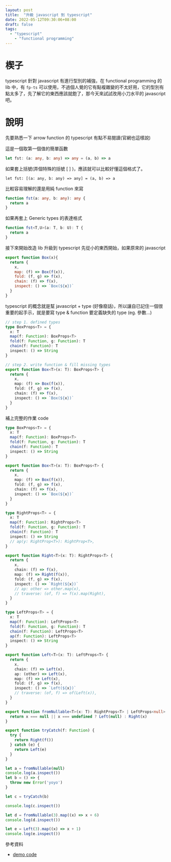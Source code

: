```yaml
---
layout: post
title:  "升級 javascript 到 typescript"
date: 2022-05-12T09:30:06+08:00
draft: false
tags: 
  - "typescript"
	- "functional programming"
---
```


# 楔子
typescript 針對 javascript 有進行型別的補強，在 functional programming 的 lib 中，有 `fp-ts` 可以使用，不過個人覺的它有點複雜變的不太好用，它的型別有點太多了，先了解它的東西應該就飽了，那今天來試試改用小刀水平的 javascript 吧。

# 說明
先要熟悉一下 arrow function 的 typescript 有點不易閱讀(官網也這樣說)

這是一個取第一個值的簡單函數

```typescript
let fst: (a: any, b: any) => any = (a, b) => a
```

如果套上括號(弄個特殊的括號 [ ] )，應該就可以比較好懂這個格式了。

`let fst: [(a: any, b: any) => any] = (a, b) => a`

比較容易理解的還是用純 function 來寫

```typescript
function fst(a: any, b: any): any {
  return a
}
```

如果再套上 Generic types 的表達格式

```typescript
function fst<T,U>(a: T, b: U): T {
  return a
}
```

接下來開始改造 lib 升級到 typescript 先從小的東西開始，如果原來的 javascript 

```javascript
export function Box(x){
  return {
    x,
    map: (f) => Box(f(x)),
    fold: (f, g) => f(x),
    chain: (f) => f(x),
    inspect: () => `Box(${x})`
  }
}
```

typescript 的概念就是幫 javascript + type (好像廢話)，所以讓自已記住一個很重要的起手示，就是要寫 type & function 要定義缺失的 type (eg. 參數...)

```typescript
// step 1. defined types
type BoxProps<T> = {
  x: T
  map(f: Function): BoxProps<T>
  fold(f: Function, g: Function): T
  chain(f: Function): T
  inspect: () => String
}

// step 2. write function & fill missing types
export function Box<T>(x: T): BoxProps<T> {
  return {
    x,
    map: (f) => Box(f(x)),
    fold: (f, g) => f(x),
    chain: (f) => f(x),
    inspect: () => `Box(${x})`
  }
}
```

補上完整的作業 code

```typescript
type BoxProps<T> = {
  x: T
  map(f: Function): BoxProps<T>
  fold(f: Function, g: Function): T
  chain(f: Function): T
  inspect: () => String
}

export function Box<T>(x: T): BoxProps<T> {
  return {
    x,
    map: (f) => Box(f(x)),
    fold: (f, g) => f(x),
    chain: (f) => f(x),
    inspect: () => `Box(${x})`
  }
}

type RightProps<T> = {
  x: T
  map(f: Function): RightProps<T>
  fold(f: Function, g: Function): T
  chain(f: Function): T
  inspect: () => String
  // ap(y: RightProp<T>): RightProp<T>,
}

export function Right<T>(x: T): RightProps<T> {
  return {
    x,
    chain: (f) => f(x),
    map: (f) => Right(f(x)),
    fold: (f, g) => f(x),
    inspect: () => `Right(${x})`
    // ap: other => other.map(x),
    // traverse: (of, f) => f(x).map(Right),
  }
}

type LeftProps<T> = {
  x: T
  map(f: Function): LeftProps<T>
  fold(f: Function, g: Function): T
  chain(f: Function): LeftProps<T>
  ap(f: Function): LeftProps<T>
  inspect: () => String
}

export function Left<T>(x: T): LeftProps<T> {
  return {
    x,
    chain: (f) => Left(x),
    ap: (other) => Left(x),
    map: (f) => Left(x),
    fold: (f, g) => f(x),
    inspect: () => `Left(${x})`
    // traverse: (of, f) => of(Left(x)),
  }
}

export function fromNullable<T>(x: T): RightProps<T> | LeftProps<null> {
  return x === null || x === undefined ? Left(null) : Right(x)
}

export function tryCatch(f: Function) {
  try {
    return Right(f())
  } catch (e) {
    return Left(e)
  }
}

let a = fromNullable(null)
console.log(a.inspect())
let b = () => {
  throw new Error('yoyo')
}

let c = tryCatch(b)

console.log(c.inspect())

let d = fromNullable(3).map((x) => x + 6)
console.log(d.inspect())

let e = Left(3).map((x) => x + 1)
console.log(e.inspect())
```

參考資料
- [demo code](https://codesandbox.io/s/agitated-dubinsky-e9xyju?file=/src/index.ts)